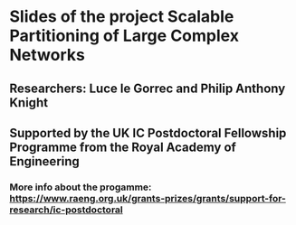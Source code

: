 # Slides of the project Scalable Partitioning of Large Complex Networks
## Researchers: Luce le Gorrec and Philip Anthony Knight
## Supported by the UK IC Postdoctoral Fellowship Programme from the Royal Academy of Engineering
### More info about the progamme: https://www.raeng.org.uk/grants-prizes/grants/support-for-research/ic-postdoctoral

